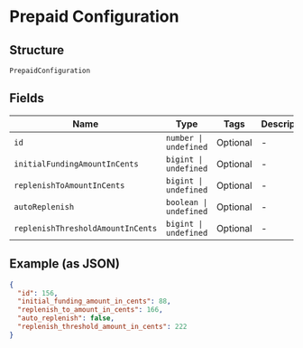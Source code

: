 
# Prepaid Configuration

## Structure

`PrepaidConfiguration`

## Fields

| Name | Type | Tags | Description |
|  --- | --- | --- | --- |
| `id` | `number \| undefined` | Optional | - |
| `initialFundingAmountInCents` | `bigint \| undefined` | Optional | - |
| `replenishToAmountInCents` | `bigint \| undefined` | Optional | - |
| `autoReplenish` | `boolean \| undefined` | Optional | - |
| `replenishThresholdAmountInCents` | `bigint \| undefined` | Optional | - |

## Example (as JSON)

```json
{
  "id": 156,
  "initial_funding_amount_in_cents": 88,
  "replenish_to_amount_in_cents": 166,
  "auto_replenish": false,
  "replenish_threshold_amount_in_cents": 222
}
```

